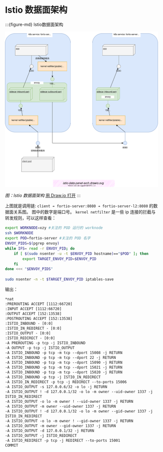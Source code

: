 # Istio 数据面架构



:::{figure-md} Istio数据面架构

<img src="istio-data-panel-arch.assets/istio-data-panel-arch.drawio.svg" alt="Inbound与Outbound概念">

*图：Istio 数据面架构*
[用 Draw.io 打开](https://app.diagrams.net/#Uhttps%3A%2F%2Fistio-insider.mygraphql.com%2Fzh_CN%2Flatest%2F_images%2Fistio-data-panel-arch.drawio.svg)
:::

上图就是调用链: `client ➔ fortio-server:8080 ➔ fortio-server-l2:8080` 的数据面关系图。
图中的数字是端口号。 `kernel netfilter`  是一些 ip 连接的拦截与转发规则，可以这样查看：

```bash
export WORKNODE=xzy #关注的 POD 运行的 worknode
ssh $WORKNODE
export POD=fortio-server #关注的 POD 名字
ENVOY_PIDS=$(pgrep envoy)
while IFS= read -r ENVOY_PID; do
    if [ $(sudo nsenter -u -t $ENVOY_PID hostname)=="$POD" ]; then
        export TARGET_ENVOY_PID=$ENVOY_PID
    fi
done <<< "$ENVOY_PIDS"

sudo nsenter -n -t $TARGET_ENVOY_PID iptables-save
```
输出：
```
*nat
:PREROUTING ACCEPT [1112:66720]
:INPUT ACCEPT [1112:66720]
:OUTPUT ACCEPT [152:13538]
:POSTROUTING ACCEPT [152:13538]
:ISTIO_INBOUND - [0:0]
:ISTIO_IN_REDIRECT - [0:0]
:ISTIO_OUTPUT - [0:0]
:ISTIO_REDIRECT - [0:0]
-A PREROUTING -p tcp -j ISTIO_INBOUND
-A OUTPUT -p tcp -j ISTIO_OUTPUT
-A ISTIO_INBOUND -p tcp -m tcp --dport 15008 -j RETURN
-A ISTIO_INBOUND -p tcp -m tcp --dport 22 -j RETURN
-A ISTIO_INBOUND -p tcp -m tcp --dport 15090 -j RETURN
-A ISTIO_INBOUND -p tcp -m tcp --dport 15021 -j RETURN
-A ISTIO_INBOUND -p tcp -m tcp --dport 15020 -j RETURN
-A ISTIO_INBOUND -p tcp -j ISTIO_IN_REDIRECT
-A ISTIO_IN_REDIRECT -p tcp -j REDIRECT --to-ports 15006
-A ISTIO_OUTPUT -s 127.0.0.6/32 -o lo -j RETURN
-A ISTIO_OUTPUT ! -d 127.0.0.1/32 -o lo -m owner --uid-owner 1337 -j ISTIO_IN_REDIRECT
-A ISTIO_OUTPUT -o lo -m owner ! --uid-owner 1337 -j RETURN
-A ISTIO_OUTPUT -m owner --uid-owner 1337 -j RETURN
-A ISTIO_OUTPUT ! -d 127.0.0.1/32 -o lo -m owner --gid-owner 1337 -j ISTIO_IN_REDIRECT
-A ISTIO_OUTPUT -o lo -m owner ! --gid-owner 1337 -j RETURN
-A ISTIO_OUTPUT -m owner --gid-owner 1337 -j RETURN
-A ISTIO_OUTPUT -d 127.0.0.1/32 -j RETURN
-A ISTIO_OUTPUT -j ISTIO_REDIRECT
-A ISTIO_REDIRECT -p tcp -j REDIRECT --to-ports 15001
COMMIT

```